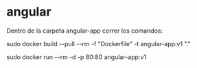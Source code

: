 # angular

Dentro de la carpeta angular-app correr los comandos:

sudo docker build --pull --rm -f "Dockerfile" -t angular-app:v1 "."

sudo docker run --rm -d -p 80:80 angular-app:v1
